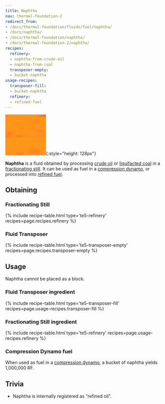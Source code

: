```yaml
---
title: Naphtha
nav: thermal-foundation-2
redirect_from:
- /docs/thermal-foundation/fluids/fuel/naphtha/
- /docs/naphtha/
- /docs/thermal-foundation/naphtha/
- /docs/thermal-foundation-2/naphtha/
recipes:
  refinery:
  - naphtha-from-crude-oil
  - naphtha-from-coal
  transposer-empty:
  - bucket-naphtha
usage-recipes:
  transposer-fill:
  - bucket-naphtha
  refinery:
  - refined-fuel
---
```


![Naphtha](/assets/images/thermal-foundation-2/naphtha.gif){:style="height: 128px"}


**Naphtha** is a fluid obtained by processing [crude oil](/docs/1.12/thermal-foundation-2/crude-oil/) or
[liquifacted coal](/docs/1.12/thermal-foundation-2/liquifacted-coal/) in a [fractionating
still](/docs/1.12/thermal-expansion-5/fractionating-still/). It can be used as fuel in a [compression
dynamo](/docs/1.12/thermal-expansion-5/compression-dynamo/), or processed into [refined
fuel](/docs/1.12/thermal-foundation-2/refined-fuel/).


Obtaining
---------

### Fractionating Still
{% include recipe-table.html type='te5-refinery' recipes=page.recipes.refinery %}

### Fluid Transposer
{% include recipe-table.html type='te5-transposer-empty' recipes=page.recipes.transposer-empty %}


Usage
-----

Naphtha cannot be placed as a block.

### Fluid Transposer ingredient
{% include recipe-table.html type='te5-transposer-fill' recipes=page.usage-recipes.transposer-fill %}

### Fractionating Still ingredient
{% include recipe-table.html type='te5-refinery' recipes=page.usage-recipes.refinery %}

### Compression Dynamo fuel
When used as fuel in a [compression
dynamo](/docs/1.12/thermal-expansion-5/compression-dynamo/), a bucket of naphtha yields
1,000,000 RF.


Trivia
------

* Naphtha is internally registered as "refined oil".
